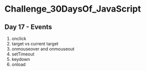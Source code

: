 # Challenge_30DaysOf_JavaScript

## Day 17 - Events

1. onclick
2. target vs current target
3. onmouseover and onmouseout
4. setTimeout
5. keydown
6. onload